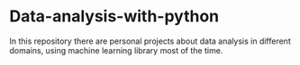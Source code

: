 # Data-analysis-with-python

In this repository there are personal projects about data analysis in different domains, using machine learning library most of the time.

